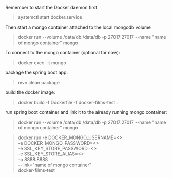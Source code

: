 Remember to start the Docker daemon first

> systemctl start docker.service

Then start a mongo container attached to the local mongodb volume

> docker run --volume /data/db:/data/db -p 27017:27017 --name "name of mongo container" mongo

To connect to the mongo container (optional for now):

> docker exec -it <container-name> <mongo-container-name> mongo

package the spring boot app:

> mvn clean package

build the docker image:

> docker build -f Dockerfile -t docker-films-test .

run spring boot container and link it to the already running mongo container:

> docker run --volume /data/db:/data/db -p 27017:27017 --name "name of mongo container" mongo

> docker run -e DOCKER_MONGO_USERNAME=<> \
>-e DOCKER_MONGO_PASSWORD=<> \
>-e SSL_KEY_STORE_PASSWORD=<> \
>-e SSL_KEY_STORE_ALIAS=<> \
>-p 8888:8888 \
>--link="name of mongo container" \
>docker-films-test

